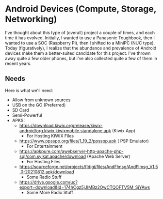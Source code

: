 # Android Devices (Compute, Storage, Networking)
I've thought about this type of (overall) project a couple of times, and each time it has evolved. Initially, I wanted to use a Panasonic Toughbook, then I wanted to use a SOC (Raspberry Pi), then I shifted to a MiniPC (NUC type). Today (figuratively), I realize that the abundance and prevalence of Android devices make them a better-suited candidate for this project. I've thrown away quite a few older phones, but i've also collected quite a few of them in recent years.

## Needs
Here is what we'll need: 
- Allow from unknown sources
- USB on the GO (Preferred)
- SD Card
- Semi-Powerful
- APKS:
  - https://download.kiwix.org/release/kiwix-android/org.kiwix.kiwixmobile.standalone.apk (Kiwix App)
    - For Hosting KIWIX Files   
  - https://www.ppsspp.org/files/1_19_2/ppsspp.apk ( PSP Emulator)
    - For Entertainment   
  - https://apkpure.com/awebserver-http-apache-php-sql/com.sylkat.apache/download (Apache Web Server)
    - For Hosting Files
  - https://sourceforge.net/projects/fldigi/files/AndFlmsg/AndFlmsg_V1.5.0-20210812.apk/download
    - Some Radio Stuff
  - https://drive.google.com/uc?export=download&id=174hCgz5jJIMBz2OwCTQOFTV5M_SjYAws
    - Some More Radio Stuff 
